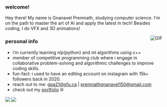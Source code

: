 <h3>welcome!</h3> 

Hey there! My name is Gnanavel Premnath, studying computer science. I'm on the path to master the art of AI and apply the latest in tech! Besides coding, I do VFX and 3D animations!

<img align="right" alt="GIF" src="https://media0.giphy.com/media/v1.Y2lkPTc5MGI3NjExM3Z6Zm0zbThwcDVkNzZiNGo0aDYwMml2ZHE2cmVjc2kyaHBnamZrbCZlcD12MV9pbnRlcm5hbF9naWZfYnlfaWQmY3Q9Zw/MHboUUIoxzOKs/giphy.gif" />

<h3>personal info</h3>

- i’m currently learning nlp(python) and ml algorithms using c++
- member of competitive programming club where i engage in collaborative problem-solving and algorithmic challenges to improve coding skills.
- fun-fact: i used to have an editing account on instagram with 15k+ followers back in 2020.
- reach out to me: gpa21@sfu.ca | premnathgnanavel150@gmail.com
- check out my <a href="https://gnanavelpremnath.com/">portfolio</a> 🌐

<img align="left" src="https://media1.giphy.com/media/v1.Y2lkPTc5MGI3NjExdnl0Z2ZwY2ZsZDUzbzF6azN1OHZweHg4azYxZ20yYmQ2bDg4ajA3NCZlcD12MV9pbnRlcm5hbF9naWZfYnlfaWQmY3Q9cw/Be0YVQAdVdm4E/giphy.gif" />
<img src="https://media3.giphy.com/media/v1.Y2lkPTc5MGI3NjExMzZwZHM4bTNoNjd3cmx5NDI5a3VnODNlN2VqYmlvNG8xdG93N2RsaSZlcD12MV9pbnRlcm5hbF9naWZfYnlfaWQmY3Q9cw/5xRW2cUKfcyQg/giphy.gif" />
